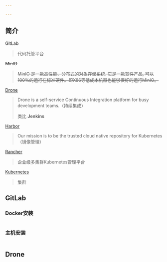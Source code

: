 ```yaml
---

---
```


## 简介

GitLab

>代码托管平台

~~MinIO~~ 

> ~~MinIO 是一款高性能、分布式的对象存储系统. 它是一款软件产品, 可以100%的运行在标准硬件。即X86等低成本机器也能够很好的运行MinIO。~~

[Drone](https://www.drone.io/)

> Drone is a self-service Continuous Integration platform for busy development teams.（持续集成）
>
> 类比 **Jenkins**





[Harbor](https://goharbor.io/)

> Our mission is to be the trusted cloud native repository for Kubernetes（镜像管理）



[Rancher](https://www.rancher.cn/products/rancher/)

> 企业级多集群Kubernetes管理平台



[Kubernetes](https://kubernetes.io/)

> 集群



## GitLab

### Docker安装

```bash

```

### 主机安装

```
```



## Drone
